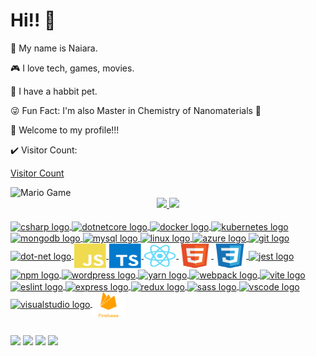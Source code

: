  # Hi!! 👋

 🤗 My name is Naiara. 

 🎮 I love tech, games, movies.
 
 🐇 I have a habbit pet.
 
 
 😜 Fun Fact: I'm also Master in Chemistry of  Nanomaterials 🧪



 🍓 Welcome to my profile!!!
 
 ✔️ Visitor Count: 
 
<div> 
 
[Visitor Count](https://profile-counter.glitch.me/naiaragabriela/count.svg) 
</div>

<img src="https://github.com/TheDudeThatCode/TheDudeThatCode/raw/master/Assets/Mario_Gameplay.gif" alt="Mario Game" width="980" style="max-width: 100%;">

 <div align="center">
  <a href="https://github.com/naiaragabriela">
  <img height="180em" src="https://github-readme-stats.vercel.app/api?username=naiaragabriela&show_icons=true&theme=radical&include_all_commits=true&count_private=true"/>
  <img height="180em" src="https://github-readme-stats.vercel.app/api/top-langs/?username=naiaragabriela&layout=compact&langs_count=7&theme=radical"/>
  
</div>
<div style="display: inline_block"><br>
 <img src="https://cdn.jsdelivr.net/gh/devicons/devicon/icons/csharp/csharp-plain.svg" height="40" width="52" alt="csharp logo" align="center" />
  <img src="https://cdn.jsdelivr.net/gh/devicons/devicon/icons/dotnetcore/dotnetcore-original.svg" height="40" width="52" alt="dotnetcore logo" align="center" />
  <img src="https://cdn.jsdelivr.net/gh/devicons/devicon/icons/docker/docker-plain-wordmark.svg" height="40" width="52" alt="docker logo" align="center" />
  <img src="https://cdn.jsdelivr.net/gh/devicons/devicon/icons/kubernetes/kubernetes-plain.svg" height="40" width="52" alt="kubernetes logo" align="center" />
  <img src="https://cdn.jsdelivr.net/gh/devicons/devicon/icons/mongodb/mongodb-plain-wordmark.svg" height="40" width="52" alt="mongodb logo" align="center" />
  <img src="https://cdn.jsdelivr.net/gh/devicons/devicon/icons/mysql/mysql-original.svg" height="40" width="52" alt="mysql logo" align="center" />
  <img src="https://cdn.jsdelivr.net/gh/devicons/devicon/icons/linux/linux-original.svg" height="40" width="52" alt="linux logo" align="center" />
  <img src="https://cdn.jsdelivr.net/gh/devicons/devicon/icons/azure/azure-original.svg" height="40" width="52" alt="azure logo" align="center" />
  <img src="https://cdn.jsdelivr.net/gh/devicons/devicon/icons/git/git-plain.svg" height="40" width="52" alt="git logo" align="center" />
  <img src="https://cdn.jsdelivr.net/gh/devicons/devicon/icons/nodejs/nodejs-original.svg" height="40" width="52" alt="dot-net logo" align="center"  />

  <img align="center" height="40" width="52" alt="js logo" src="https://raw.githubusercontent.com/devicons/devicon/master/icons/javascript/javascript-plain.svg">
  <img align="center" height="40" width="52" alt="ts logo" src="https://raw.githubusercontent.com/devicons/devicon/master/icons/typescript/typescript-plain.svg">
  <img align="center" height="40" width="52" alt="react logo" src="https://raw.githubusercontent.com/devicons/devicon/master/icons/react/react-original.svg">
  <img align="center" height="40" width="52" alt="html logo" src="https://raw.githubusercontent.com/devicons/devicon/master/icons/html5/html5-original.svg">
  <img align="center" height="40" width="52" alt="css logo" src="https://raw.githubusercontent.com/devicons/devicon/master/icons/css3/css3-original.svg">

  <img  align="center" height="40" width="52" alt="jest logo" src="https://cdn.jsdelivr.net/gh/devicons/devicon/icons/jest/jest-plain.svg" />
  <img  align="center" height="40" width="52"  alt="npm logo" src="https://cdn.simpleicons.org/npm/CB3837" />
  <img  align="center" height="40" width="52" alt="wordpress logo" src="https://cdn.jsdelivr.net/gh/devicons/devicon/icons/wordpress/wordpress-original.svg" />
  <img  align="center" height="40" width="52" alt="yarn logo"  src="https://cdn.jsdelivr.net/gh/devicons/devicon/icons/yarn/yarn-original.svg" />
  <img  align="center" height="40" width="52" alt="webpack logo" src="https://cdn.jsdelivr.net/gh/devicons/devicon/icons/webpack/webpack-original.svg" />
  <img  align="center" height="40" width="52" alt="vite logo" src="https://skillicons.dev/icons?i=vite" />
  <img  align="center" height="40" width="52" alt="eslint logo" src="https://cdn.simpleicons.org/eslint/4B32C3" />
  <img  align="center" height="40" width="52" alt="express logo" src="https://cdn.simpleicons.org/express/000000" />
  <img align="center" height="40" width="52"  alt="redux logo" src="https://cdn.jsdelivr.net/gh/devicons/devicon/icons/redux/redux-original.svg" />
  <img align="center" height="40" width="52" alt="sass logo"  src="https://cdn.jsdelivr.net/gh/devicons/devicon/icons/sass/sass-original.svg" />
  <img align="center" height="40" width="52" alt="vscode logo"  src="https://cdn.jsdelivr.net/gh/devicons/devicon/icons/vscode/vscode-original.svg" />
  <img align="center" height="40" width="52"  alt="visualstudio logo" src="https://cdn.jsdelivr.net/gh/devicons/devicon/icons/visualstudio/visualstudio-plain.svg" />
  <img  align="center" height="40" width="52" alt="firebase logo" src="https://github.com/devicons/devicon/blob/master/icons/firebase/firebase-plain-wordmark.svg"/>

</div>

 ##
 <div> 
  <a href="https://instagram.com/naiara.gabriela" target="_blank"><img src="https://img.shields.io/badge/-Instagram-%23E4405F?style=for-the-badge&logo=instagram&logoColor=white" target="_blank"></a>
  <a href="https://www.linkedin.com/in/naigabi/" target="_blank"><img src="https://img.shields.io/badge/-LinkedIn-%230077B5?style=for-the-badge&logo=linkedin&logoColor=white" target="_blank"></a> 
  <a href="https://www.facebook.com/naiaragabriela/" target="_blank"><img src ="https://img.shields.io/badge/Facebook-1877F2?style=for-the-badge&logo=facebook&logoColor=white"></a>
  <a href="https://github.com/naiaragabriela/" target="_blank"><img src ="https://img.shields.io/badge/GitHub-100000?style=for-the-badge&logo=github&logoColor=white"></a>
 </div>
  
</div>


<picture>
<source 
  srcset="https://github-readme-stats.vercel.app/api?username=naiaragabriela&show_icons=true&theme=dark"
  media="(prefers-color-scheme: dark)"
/>


##


